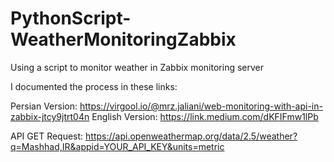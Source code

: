 # PythonScript-WeatherMonitoringZabbix
Using a script to monitor weather in Zabbix monitoring server


I documented the process in these links:

Persian Version: https://virgool.io/@mrz.jaliani/web-monitoring-with-api-in-zabbix-jtcy9jtrt04n
English Version: https://link.medium.com/dKFIFmw1lPb


API GET Request:
  https://api.openweathermap.org/data/2.5/weather?q=Mashhad,IR&appid=YOUR_API_KEY&units=metric

